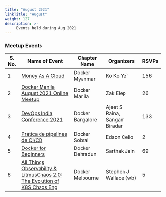 ```yaml
---
title: "August 2021"
linkTitle: "August"
weight: 127
description: >-
     Events held during Aug 2021
---
```



### Meetup Events

| S. No. | Name of Event    |  Chapter Name | Organizers  | RSVPs | 
|-----------|-----------------|----------------|----------------|----------------|
| 1 | [Money As A Cloud](https://www.meetup.com/Docker-Myanmar/events/279882232/) | Docker Myanmar |  Ko Ko Ye` | 156 | <br>
| 2 | [Docker Manila August 2021 Online Meetup](https://www.meetup.com/Docker-Manila/events/279902012/) | Docker Manila |  Zak Elep | 26 | <br>
| 3 | [DevOps India Conference 2021](https://www.meetup.com/Docker-Bangalore/events/279022938/) |  Docker Bangalore | Ajeet S Raina, Sangam Biradar | 133 | <br>
| 4 | [Prática de pipelines de CI/CD](https://www.meetup.com/Docker-Sobral/events/279912009/) | Docker Sobral | Edson Celio | 2 | <br>
| 5 | [Docker for Beginners](https://www.meetup.com/Docker-Dehradun/events/279967746/) | Docker Dehradun |  Sarthak Jain | 69 | <br>
| 6 | [All Things Observability & LitmusChaos 2.0: The Evolution of K8S Chaos Eng](https://www.meetup.com/Melbourne-Docker-User-Group/events/280047109/) | Docker Melbourne  | Stephen J Wallace (wb) | 5 | <br>

